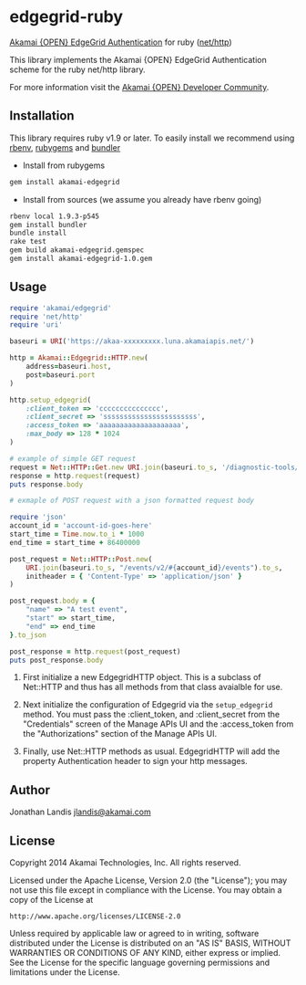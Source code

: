 edgegrid-ruby
=============
[Akamai {OPEN} EdgeGrid Authentication] for ruby ([net/http])

[Akamai {OPEN} EdgeGrid Authentication]: https://developer.akamai.com/stuff/Getting_Started_with_OPEN_APIs/Client_Auth.html
[net/http]: http://www.ruby-doc.org/stdlib-1.9.3/libdoc/net/http/rdoc/Net/HTTP.html

This library implements the Akamai {OPEN} EdgeGrid Authentication scheme for
the ruby net/http library.

For more information visit the [Akamai {OPEN} Developer Community](https://developer.akamai.com).

Installation
------------

This library requires ruby v1.9 or later.  To easily install we
recommend using [rbenv](https://github.com/sstephenson/rbenv), [rubygems](http://rubygems.org/) and [bundler](http://bundler.io/)

* Install from rubygems

```bash
gem install akamai-edgegrid
```

* Install from sources (we assume you already have rbenv going)

```bash
rbenv local 1.9.3-p545
gem install bundler
bundle install
rake test
gem build akamai-edgegrid.gemspec
gem install akamai-edgegrid-1.0.gem
```

Usage
-----

```ruby
require 'akamai/edgegrid'
require 'net/http'
require 'uri'

baseuri = URI('https://akaa-xxxxxxxxx.luna.akamaiapis.net/')

http = Akamai::Edgegrid::HTTP.new(
    address=baseuri.host,
    post=baseuri.port
)

http.setup_edgegrid(
    :client_token => 'ccccccccccccccc',
    :client_secret => 'sssssssssssssssssssssss',
    :access_token => 'aaaaaaaaaaaaaaaaaaaa',
    :max_body => 128 * 1024
)

# example of simple GET request
request = Net::HTTP::Get.new URI.join(baseuri.to_s, '/diagnostic-tools/v1/locations').to_s
response = http.request(request)
puts response.body

# exmaple of POST request with a json formatted request body

require 'json'
account_id = 'account-id-goes-here'
start_time = Time.now.to_i * 1000
end_time = start_time + 86400000

post_request = Net::HTTP::Post.new(
    URI.join(baseuri.to_s, "/events/v2/#{account_id}/events").to_s,
    initheader = { 'Content-Type' => 'application/json' }
)

post_request.body = {
    "name" => "A test event",
    "start" => start_time,
    "end" => end_time
}.to_json

post_response = http.request(post_request)
puts post_response.body
```

1. First initialize a new EdgegridHTTP object.  This is a subclass of
   Net::HTTP and thus has all methods from that class avaialble for use.

2. Next initialize the configuration of Edgegrid via the `setup_edgegrid`
   method.  You must pass the :client_token, and :client_secret from the
   "Credentials" screen of the Manage APIs UI and the :access_token
   from the "Authorizations" section of the Manage APIs UI.

3. Finally, use Net::HTTP methods as usual.  EdgegridHTTP will add 
   the property Authentication header to sign your http messages.

Author
------

Jonathan Landis <jlandis@akamai.com>

License
-------

Copyright 2014 Akamai Technologies, Inc.  All rights reserved.

Licensed under the Apache License, Version 2.0 (the "License");
you may not use this file except in compliance with the License.
You may obtain a copy of the License at

    http://www.apache.org/licenses/LICENSE-2.0

Unless required by applicable law or agreed to in writing, software
distributed under the License is distributed on an "AS IS" BASIS,
WITHOUT WARRANTIES OR CONDITIONS OF ANY KIND, either express or implied.
See the License for the specific language governing permissions and
limitations under the License.
